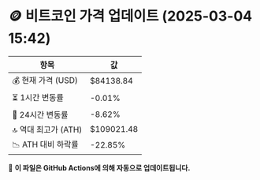 # 🪙 비트코인 가격 업데이트 (2025-03-04 15:42)

| 항목                | 값 |
|--------------------|----------------|
| 💰 현재 가격 (USD) | $84138.84 |
| ⏳ 1시간 변동률    | -0.01% |
| 📆 24시간 변동률   | -8.62% |
| 🔝 역대 최고가 (ATH) | $109021.48 |
| 📉 ATH 대비 하락률 | -22.85% |

🔄 **이 파일은 GitHub Actions에 의해 자동으로 업데이트됩니다.**
